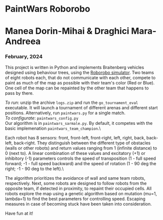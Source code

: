 # PaintWars Roborobo

# Manea Dorin-Mihai & Draghici Mara-Andreea

### February, 2024

This project is written in Python and implements Braitenberg vehicles designed
using behaviour trees, using the [Roborobo simulator](https://github.com/nekonaute/SU-LU3IN025-robots/).
Two teams of eight robots each, that do not communicate with each other,
compete to paint as much of the map as possible with their team's color (Red or
Blue). One cell of the map can be repainted by the other team that happens to
pass by there.

*To run*: unzip the archive `logs.zip` and run the `go_tournament_eval`
executable. It will launch a tournament of different arenas and different start
positions. Alternatively, run `paintwars.py` for a single match.\
*To configurate*: `paintwars_config.py`\
Our algorithm is in `paintwars_sarmale.py`. By default, it competes with the
basic implemenation `paintwars_team_champion`.\\

Each robot has 8 sensors: front, front-left, front-right, left, right, back,
back-left, back-right. They distinguish between the different type of obstacles
(walls or other robots) and return values ranging from 1 (infinite distance) to
0 (next to). A linear combination of these values and excitatory (+1) or
inhibitory (-1) parameters controls the speed of transposition (1 - full speed
forward; -1 - full speed backward) and the speed of rotation (1 - 90 deg the
right; -1 - 90 deg to the left).\\

The algorithm prioritizes the avoidance of wall and same team robots,
respectively. Next, some robots are designed to follow robots from the opposite
team, if detected in proximity, to repaint their occupied cells. All robots
explore the map using a genetic algorithm based on mutation (mu=1, lambda=1) to
find the best parameters for controlling speed. Escaping measures in case of
becoming stuck have been taken into consideration.

Have fun at it!
